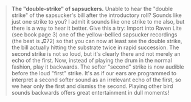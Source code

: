 > **The "double-strike" of sapsuckers.** Unable to hear the "double
> strike" of the sapsucker's bill after the introductory roll? Sounds
> like just one strike to you? I admit it sounds like one strike to me
> also, but there is a way to hear it better. Give this a try: Import
> into Raven Lite (see book page 3) one of the yellow-bellied sapsucker
> recordings (the best is ♫72) so that you can now at least see the
> double strike, the bill actually hitting the substrate twice in rapid
> succession. The second strike is not so loud, but it's clearly there
> and not merely an echo of the first. Now, instead of playing the drum
> in the normal fashion, play it backwards. The softer "second" strike
> is now audible before the loud "first" strike. It's as if our ears are
> programmed to interpret a second softer sound as an irrelevant echo of
> the first, so we hear only the first and dismiss the second. Playing
> other bird sounds backwards offers great entertainment in dull
> moments!
